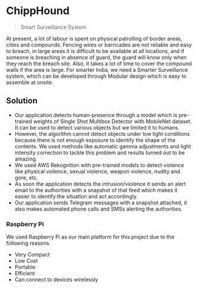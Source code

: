 # ChippHound
> Smart Surveillance System

At present, a lot of labour is spent on physical patrolling of border areas, cities and compounds. Fencing wires or barricades are not reliable and easy to breach, in large areas it is difficult to be available at all locations, and if someone is breaching in absence of guard, the guard will know only when they reach the breach site. Also, it takes a lot of time to cover the compound walls if the area is large. For smarter India, we need a Smarter Surveillance system, which can be developed through Modular design which is easy to assemble at onsite.


## Solution
- Our application detects human-presence through a model which is pre-trained weights of Single Shot Multibox Detector with MobileNet dataset. It can be used to detect various objects but we limited it to humans. 
- However, the algorithm cannot detect objects under low light conditions because there is not enough exposure to identify the shape of the contents. We used methods like automatic gamma adjustments and light intensity correction to tackle this problem and results turned out to be amazing.
- We used AWS Rekognition with pre-trained models to detect violence like physical voilence, sexual violence, weapon violence, nudity and gore, etc.
- As soon the application detects the intrusion/violence it sends an alert email to the authorities with a snapshot of that feed which makes it easier to identify the situation and act accordingly.
- Our application sends Telegram messages with a snapshot attached, it also makes automated phone calls and SMSs alerting the authorities.

### Raspberry Pi
We used Raspberry Pi as our main platform for this project due to the following reasons.
- Very Compact
- Low Cost
- Portable
- Efficient 
- Can connect to devices wirelessly
